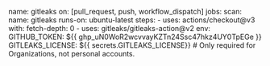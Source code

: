 name: gitleaks
on: [pull_request, push, workflow_dispatch]
jobs:
  scan:
    name: gitleaks
    runs-on: ubuntu-latest
    steps:
      - uses: actions/checkout@v3
        with:
          fetch-depth: 0
      - uses: gitleaks/gitleaks-action@v2
        env:
          GITHUB_TOKEN: ${{ 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 }}
          GITLEAKS_LICENSE: ${{ secrets.GITLEAKS_LICENSE}} # Only required for Organizations, not personal accounts.

